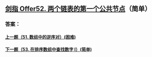 ## [ 剑指 Offer52. 两个链表的第一个公共节点](https://leetcode-cn.com/problems/merge-two-sorted-lists/)（简单）





### 答案：



#### [上一题（51. 数组中的逆序对）(困难)](https://github.com/sdwwld/leetCode/blob/master/src/main/java/com/wld/java/offer/剑指Offer51.md)

#### [下一题（53. 在排序数组中查找数字 I）(简单)](https://github.com/sdwwld/leetCode/blob/master/src/main/java/com/wld/java/offer/剑指Offer53-I.md)